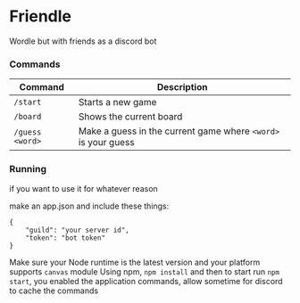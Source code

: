 # Friendle
Wordle but with friends as a discord bot

### **Commands**
| Command | Description | 
|-|-|
| `/start` | Starts a new game |
| `/board`| Shows the current board |
| `/guess <word>` | Make a guess in the current game where `<word>` is your guess |

### **Running**

if you want to use it for whatever reason

make an app.json and include these things:
```
{
    "guild": "your server id",
    "token": "bot token"
}
```
Make sure your Node runtime is the latest version and your platform supports `canvas` module
Using npm, `npm install` and then to start run `npm start`, you enabled the application commands, allow sometime for discord to cache the commands